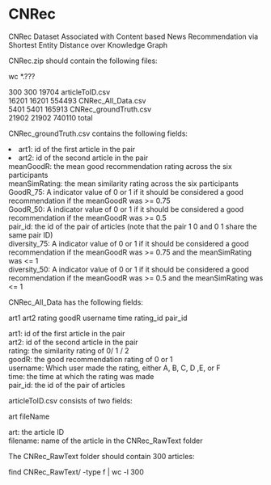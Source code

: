 # CNRec
CNRec Dataset Associated with Content based News Recommendation via Shortest Entity Distance over Knowledge Graph

CNRec.zip should contain the following files:

wc *.???

   300    300  19704 articleToID.csv <br />
 16201  16201 554493 CNRec_All_Data.csv <br />
  5401   5401 165913 CNRec_groundTruth.csv <br />
 21902  21902 740110 total <br />

CNRec_groundTruth.csv contains the following fields:

<li>art1: id of the first article in the pair <br />
<li>art2: id of the second article in the pair <br />
meanGoodR: the mean good recommendation rating across the six participants <br />
meanSimRating: the mean similarity rating across the six participants <br />
GoodR_75: A indicator value of 0 or 1 if it should be considered a good recommendation if the meanGoodR was >= 0.75 <br />
GoodR_50: A indicator value of 0 or 1 if it should be considered a good recommendation if the meanGoodR was >= 0.5 <br />
pair_id: the id of the pair of articles (note that the pair 1 0 and 0 1 share the same pair ID) <br />
diversity_75: A indicator value of 0 or 1 if it should be considered a good recommendation if the meanGoodR was >= 0.75 and the meanSimRating was <= 1 <br />
diversity_50: A indicator value of 0 or 1 if it should be considered a good recommendation if the meanGoodR was >= 0.5 and the meanSimRating was <= 1 <br />

CNRec_All_Data has the following fields:

art1	art2	rating	goodR	username	time	rating_id	pair_id

art1: id of the first article in the pair <br />
art2: id of the second article in the pair <br />
rating: the similarity rating of 0/ 1 / 2 <br />
goodR: the good recommendation rating of 0 or 1 <br />
username: Which user made the rating, either A, B, C, D ,E, or F <br />
time: the time at which the rating was made <br />
pair_id: the id of the pair of articles <br />

articleToID.csv consists of two fields:

art fileName

art: the article ID <br />
filename: name of the article in the CNRec_RawText folder <br />

The CNRec_RawText folder should contain 300 articles:

find CNRec_RawText/ -type f | wc -l
300




